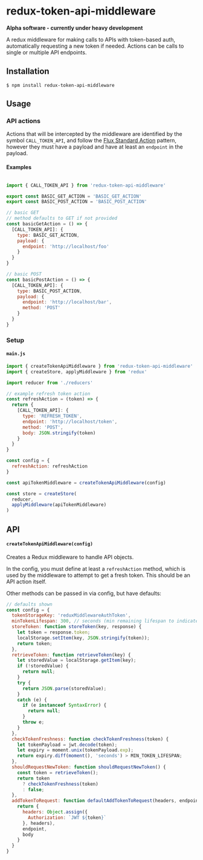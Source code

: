 # redux-token-api-middleware

**Alpha software - currently under heavy development**

A redux middleware for making calls to APIs with token-based auth, automatically
requesting a new token if needed. Actions can be calls to single or multiple API
endpoints.

## Installation

	$ npm install redux-token-api-middleware

## Usage

### API actions

Actions that will be intercepted by the middleware are identified by the symbol
`CALL_TOKEN_API`, and follow the [Flux Standard Action](https://github.com/acdlite/flux-standard-action) pattern, however they must have a payload and have at least an `endpoint` in the payload.

#### Examples

```javascript

import { CALL_TOKEN_API } from 'redux-token-api-middleware'

export const BASIC_GET_ACTION = 'BASIC_GET_ACTION'
export const BASIC_POST_ACTION = 'BASIC_POST_ACTION'

// basic GET
// method defaults to GET if not provided
const basicGetAction = () => {
  [CALL_TOKEN_API]: {
    type: BASIC_GET_ACTION,
    payload: {
      endpoint: 'http://localhost/foo'
    }
  }
}

// basic POST
const basicPostAction = () => {
  [CALL_TOKEN_API]: {
    type: BASIC_POST_ACTION,
    payload: {
      endpoint: 'http://localhost/bar',
      method: 'POST'
    }
  }
}
```

### Setup

#### `main.js`

```javascript
import { createTokenApiMiddleware } from 'redux-token-api-middleware'
import { createStore, applyMiddleware } from 'redux'

import reducer from './reducers'

// example refresh token action
const refreshAction = (token) => {
  return {
    [CALL_TOKEN_API]: {
      type: 'REFRESH_TOKEN',
      endpoint: 'http://localhost/token',
      method: 'POST',
      body: JSON.stringify(token)
    }
  }
}

const config = {
  refreshAction: refreshAction
}

const apiTokenMiddleware = createTokenApiMiddleware(config)

const store = createStore(
  reducer,
  applyMiddleware(apiTokenMiddleware)
)
```

## API

#### `createTokenApiMiddleware(config)`

Creates a Redux middleware to handle API objects.

In the config, you must define at least a `refreshAction` method, which is used by the middleware to attempt to get a fresh token. This should be an API action itself.

Other methods can be passed in via config, but have defaults:

```javascript
// defaults shown
const config = {
  tokenStorageKey: 'reduxMiddlewareAuthToken',
  minTokenLifespan: 300, // seconds (min remaining lifespan to indicate new token should be requested)
  storeToken: function storeToken(key, response) {
    let token = response.token;
    localStorage.setItem(key, JSON.stringify(token));
    return token;
  },
  retrieveToken: function retrieveToken(key) {
    let storedValue = localStorage.getItem(key);
    if (!storedValue) {
      return null;
    }
    try {
      return JSON.parse(storedValue);
    }
    catch (e) {
      if (e instanceof SyntaxError) {
        return null;
      }
      throw e;
    }
  },
  checkTokenFreshness: function checkTokenFreshness(token) {
    let tokenPayload = jwt.decode(token);
    let expiry = moment.unix(tokenPayload.exp);
    return expiry.diff(moment(), 'seconds') > MIN_TOKEN_LIFESPAN;
  },
  shouldRequestNewToken: function shouldRequestNewToken() {
    const token = retrieveToken();
    return token
      ? checkTokenFreshness(token)
      : false;
  },
  addTokenToRequest: function defaultAddTokenToRequest(headers, endpoint, body, token) {
    return {
      headers: Object.assign({
        Authorization: `JWT ${token}`
      }, headers),
      endpoint,
      body
    }
  }
}
```
